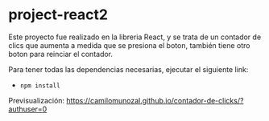 # project-react2
Este proyecto fue realizado en la libreria React, y se trata de un contador de clics que aumenta a medida que se presiona el boton, también tiene otro boton para reinciar el contador.


Para tener todas las dependencias necesarias, ejecutar el siguiente link: 

- `npm install`

Previsualización: https://camilomunozal.github.io/contador-de-clicks/?authuser=0
